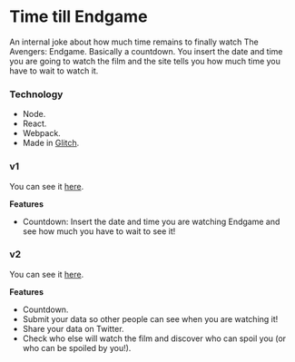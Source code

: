 # Time till Endgame
An internal joke about how much time remains to finally watch The Avengers: Endgame. Basically a countdown. You
insert the date and time you are going to watch the film and the site tells you how much time you have to wait to watch it.

### Technology
- Node.
- React.
- Webpack.
- Made in [Glitch](https://glitch.com).

### v1
You can see it [here](https://time-till-endgame.glitch.me/).

**Features**
- Countdown: Insert the date and time you are watching Endgame and see how much you have to wait to see it!

### v2
You can see it [here](https://time-till-endgame-v2.glitch.me/).

**Features**
- Countdown.
- Submit your data so other people can see when you are watching it!
- Share your data on Twitter.
- Check who else will watch the film and discover who can spoil you (or who can be spoiled by you!).
